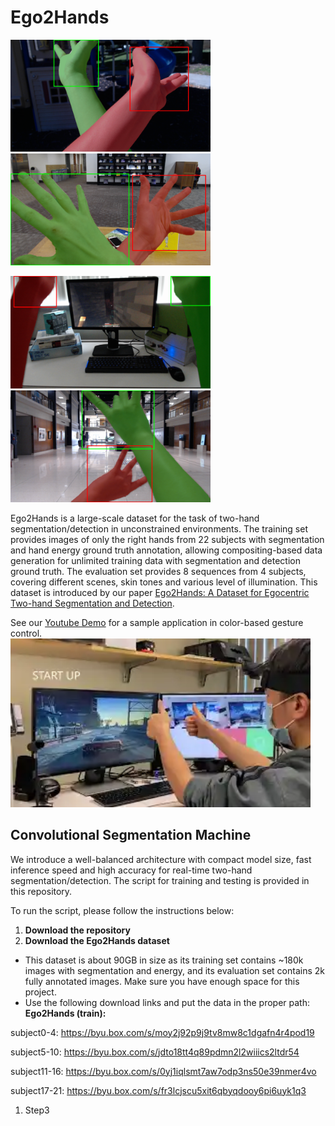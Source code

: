 # Ego2Hands

<img src="imgs/00198_gt_vis_seq2.png" width="320">    <img src="imgs/00198_gt_vis_seq4.png" width="320">

<img src="imgs/00198_gt_vis_seq5.png" width="320">    <img src="imgs/00198_gt_vis_seq7.png" width="320">

Ego2Hands is a large-scale dataset for the task of two-hand segmentation/detection in unconstrained environments. The training set provides images of only the right hands from 22 subjects with segmentation and hand energy ground truth annotation, allowing compositing-based data generation for unlimited training data with segmentation and detection ground truth. The evaluation set provides 8 sequences from 4 subjects, covering different scenes, skin tones and various level of illumination. This dataset is introduced by our paper [Ego2Hands: A Dataset for Egocentric Two-hand Segmentation and Detection](https://arxiv.org/abs/2011.07252). 

See our [Youtube Demo](https://www.youtube.com/watch?v=WjmPgnDXiMA&ab_channel=AlexLin) for a sample application in color-based gesture control.
<img src="imgs/demo.webp" width="480">

## Convolutional Segmentation Machine
We introduce a well-balanced architecture with compact model size, fast inference speed and high accuracy for real-time two-hand segmentation/detection. The script for training and testing is provided in this repository. 

To run the script, please follow the instructions below:

1. **Download the repository**
1. **Download the Ego2Hands dataset**
* This dataset is about 90GB in size as its training set contains ~180k images with segmentation and energy, and its evaluation set contains 2k fully annotated images. Make sure you have enough space for this project. 
* Use the following download links and put the data in the proper path:
**Ego2Hands (train):**

subject0-4: https://byu.box.com/s/moy2j92p9j9tv8mw8c1dgafn4r4pod19

subject5-10: https://byu.box.com/s/jdto18tt4q89pdmn2l2wiiics2ltdr54

subject11-16: https://byu.box.com/s/0yj1iqlsmt7aw7odp3ns50e39nmer4vo

subject17-21: https://byu.box.com/s/fr3lcjscu5xit6qbyqdooy6pi6uyk1q3

1. Step3


